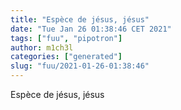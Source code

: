 ```yaml
---
title: "Espèce de jésus, jésus"
date: "Tue Jan 26 01:38:46 CET 2021"
tags: ["fuu", "pipotron"]
author: m1ch3l
categories: ["generated"]
slug: "fuu/2021-01-26-01:38:46"
---
```


Espèce de jésus, jésus
